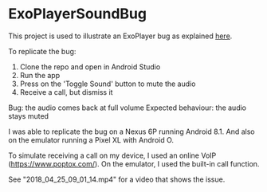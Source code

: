 # ExoPlayerSoundBug
This project is used to illustrate an ExoPlayer bug as explained [here](https://github.com/google/ExoPlayer/issues/3923).

To replicate the bug:

 1. Clone the repo and open in Android Studio
 2. Run the app
 3. Press on the 'Toggle Sound' button to mute the audio
 4. Receive a call, but dismiss it

Bug: the audio comes back at full volume
Expected behaviour: the audio stays muted

I was able to replicate the bug on a Nexus 6P running Android 8.1. And also on the emulator running a Pixel XL with Android O.

To simulate receiving a call on my device, I used an online VoIP (https://www.poptox.com/). 
On the emulator, I used the built-in call function.

See "2018_04_25_09_01_14.mp4" for a video that shows the issue. 
